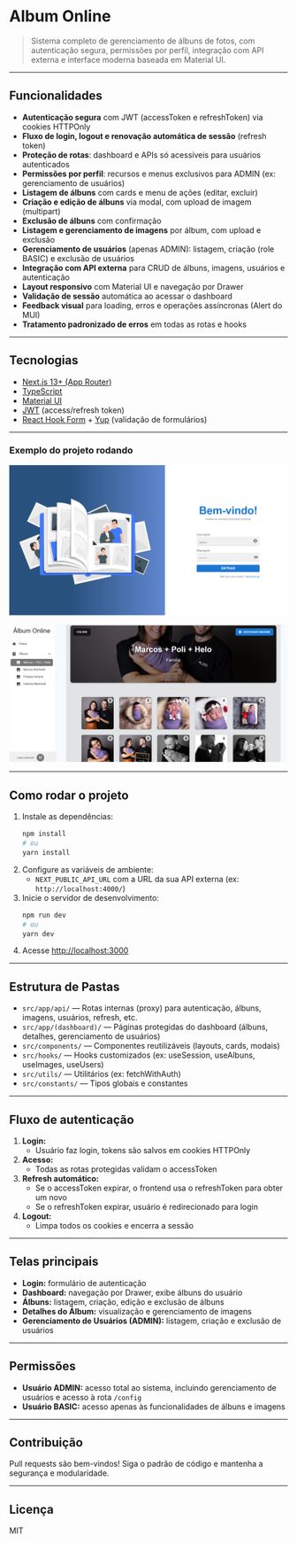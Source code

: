 # Album Online

> Sistema completo de gerenciamento de álbuns de fotos, com autenticação segura, permissões por perfil, integração com API externa e interface moderna baseada em Material UI.

---

## Funcionalidades

- **Autenticação segura** com JWT (accessToken e refreshToken) via cookies HTTPOnly
- **Fluxo de login, logout e renovação automática de sessão** (refresh token)
- **Proteção de rotas**: dashboard e APIs só acessíveis para usuários autenticados
- **Permissões por perfil**: recursos e menus exclusivos para ADMIN (ex: gerenciamento de usuários)
- **Listagem de álbuns** com cards e menu de ações (editar, excluir)
- **Criação e edição de álbuns** via modal, com upload de imagem (multipart)
- **Exclusão de álbuns** com confirmação
- **Listagem e gerenciamento de imagens** por álbum, com upload e exclusão
- **Gerenciamento de usuários** (apenas ADMIN): listagem, criação (role BASIC) e exclusão de usuários
- **Integração com API externa** para CRUD de álbuns, imagens, usuários e autenticação
- **Layout responsivo** com Material UI e navegação por Drawer
- **Validação de sessão** automática ao acessar o dashboard
- **Feedback visual** para loading, erros e operações assíncronas (Alert do MUI)
- **Tratamento padronizado de erros** em todas as rotas e hooks

---

## Tecnologias

- [Next.js 13+ (App Router)](https://nextjs.org/)
- [TypeScript](https://www.typescriptlang.org/)
- [Material UI](https://mui.com/)
- [JWT](https://jwt.io/) (access/refresh token)
- [React Hook Form](https://react-hook-form.com/) + [Yup](https://github.com/jquense/yup) (validação de formulários)

---

### Exemplo do projeto rodando

![Album Online - Dashboard](public/loginScreenshot.png)

![Album Online - Dashboard](public/albumScreenshot.png)

---

## Como rodar o projeto

1. Instale as dependências:
   ```bash
   npm install
   # ou
   yarn install
   ```
2. Configure as variáveis de ambiente:
   - `NEXT_PUBLIC_API_URL` com a URL da sua API externa (ex: `http://localhost:4000/`)
3. Inicie o servidor de desenvolvimento:
   ```bash
   npm run dev
   # ou
   yarn dev
   ```
4. Acesse [http://localhost:3000](http://localhost:3000)

---

## Estrutura de Pastas

- `src/app/api/` — Rotas internas (proxy) para autenticação, álbuns, imagens, usuários, refresh, etc.
- `src/app/(dashboard)/` — Páginas protegidas do dashboard (álbuns, detalhes, gerenciamento de usuários)
- `src/components/` — Componentes reutilizáveis (layouts, cards, modais)
- `src/hooks/` — Hooks customizados (ex: useSession, useAlbuns, useImages, useUsers)
- `src/utils/` — Utilitários (ex: fetchWithAuth)
- `src/constants/` — Tipos globais e constantes

---

## Fluxo de autenticação

1. **Login:**
   - Usuário faz login, tokens são salvos em cookies HTTPOnly
2. **Acesso:**
   - Todas as rotas protegidas validam o accessToken
3. **Refresh automático:**
   - Se o accessToken expirar, o frontend usa o refreshToken para obter um novo
   - Se o refreshToken expirar, usuário é redirecionado para login
4. **Logout:**
   - Limpa todos os cookies e encerra a sessão

---

## Telas principais

- **Login:** formulário de autenticação
- **Dashboard:** navegação por Drawer, exibe álbuns do usuário
- **Álbuns:** listagem, criação, edição e exclusão de álbuns
- **Detalhes do Álbum:** visualização e gerenciamento de imagens
- **Gerenciamento de Usuários (ADMIN):** listagem, criação e exclusão de usuários

---

## Permissões

- **Usuário ADMIN:** acesso total ao sistema, incluindo gerenciamento de usuários e acesso à rota `/config`
- **Usuário BASIC:** acesso apenas às funcionalidades de álbuns e imagens

---

## Contribuição

Pull requests são bem-vindos! Siga o padrão de código e mantenha a segurança e modularidade.

---

## Licença

MIT
